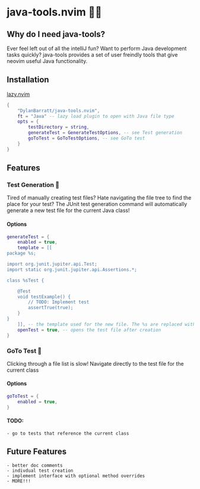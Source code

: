 # java-tools.nvim 🧙🫘
## Why do I need java-tools?
Ever feel left out of all the intelliJ fun? Want to perform Java development tasks quickly?
java-tools provides a set of user freindly tools that give neovim useful Java functionality.

## Installation
[lazy.nvim](https://github.com/folke/lazy.nvim)
```lua
{
    "DylanBarratt/java-tools.nvim",
    ft = "Java" -- lazy load plugin to open with Java file type
    opts = {
        testDirectory = string,
        generateTest = GenerateTestOptions, -- see Test generation
        goToTest = GoToTestOptions, -- see GoTo test
    }
}
```

## Features
### Test Generation 🧪
Tired of manually creating test files? Hate navigating the file tree to find the place for your test? The JUnit test generation command will automatically generate a new test file for the current Java class!

#### Options
```lua
generateTest = {
    enabled = true,
    template = [[
package %s;

import org.junit.jupiter.api.Test;
import static org.junit.jupiter.api.Assertions.*;

class %sTest {

    @Test
    void testExample() {
        // TODO: Implement test
        assertTrue(true);
    }
}
    ]], -- the template used for the new file. The %s are replaced with the package and class name.
    openTest = true, -- opens the test file after creation
}
```

### GoTo Test 🎯
Clicking through a file list is slow! Navigate directly to the test file for the current class

#### Options
```lua
goToTest = {
    enabled = true,
}
```

#### TODO:
    - go to tests that reference the current class

## Future Features
    - better doc comments
    - indivdual test creation
    - implement interface with optional method overrides
    - MORE!!!
